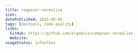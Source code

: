 ```yaml
---
title: composer-normalize
icon:
datePublished: 2025-08-08
tags: [devtools, code-quality]
links:
  GitHub: https://github.com/ergebnis/composer-normalize
  Website: 
usageStatus: inToolbox
---
```

